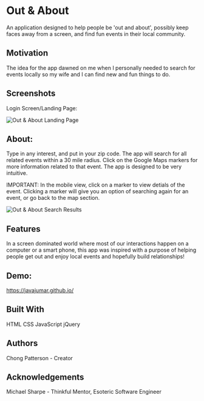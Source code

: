 Out & About 
===========
An application designed to help people be 'out and about', possibly keep faces away from a screen, and find fun events in their local community.

Motivation
----------
The idea for the app dawned on me when I personally needed to search for events locally so my wife and I can find new and fun things to do.

Screenshots
----------
Login Screen/Landing Page:

![Out & About Landing Page](https://github.com/javaJumar/out-about-capstone/blob/master/Out%26About%20Landing%20Page.png)

About:
------
Type in any interest, and put in your zip code. The app will search for all related events within a 30 mile radius. Click on the Google Maps markers for more information related to that event. The app is designed to be very intuitive. 

IMPORTANT: In the mobile view, click on a marker to view detials of the event. Clicking a marker will give you an option of searching again for an event, or go back to the map section.

![Out & About Search Results](https://github.com/javaJumar/out-about-capstone/blob/master/Search%20Results.png)

Features
--------
In a screen dominated world where most of our interactions happen on a computer or a smart phone, this app was inspired with a purpose of helping people get out and enjoy local events and hopefully build relationships! 

Demo:
-----
https://javajumar.github.io/

Built With
----------
HTML
CSS
JavaScript
jQuery

Authors
-------
Chong Patterson - Creator 

Acknowledgements
----------------
Michael Sharpe - Thinkful Mentor, Esoteric Software Engineer